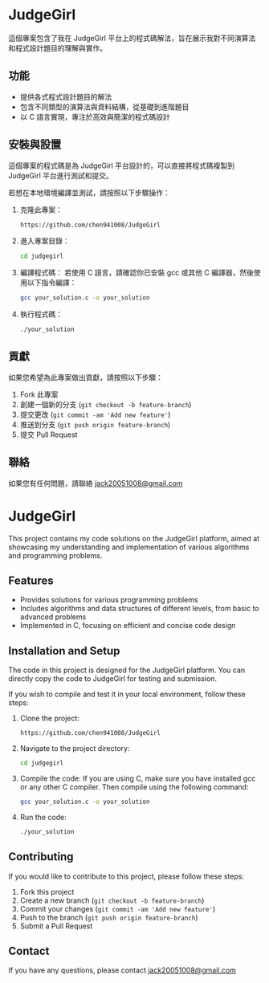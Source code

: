 # JudgeGirl

這個專案包含了我在 JudgeGirl 平台上的程式碼解法，旨在展示我對不同演算法和程式設計題目的理解與實作。

## 功能

- 提供各式程式設計題目的解法
- 包含不同類型的演算法與資料結構，從基礎到進階題目
- 以 C 語言實現，專注於高效與簡潔的程式碼設計

## 安裝與設置

這個專案的程式碼是為 JudgeGirl 平台設計的，可以直接將程式碼複製到 JudgeGirl 平台進行測試和提交。

若想在本地環境編譯並測試，請按照以下步驟操作：

1. 克隆此專案：
   ```bash
   https://github.com/chen941008/JudgeGirl
    ```
2. 進入專案目錄：
    ```bash
    cd judgegirl
    ```
3. 編譯程式碼： 若使用 C 語言，請確認你已安裝 gcc 或其他 C 編譯器，然後使用以下指令編譯：
    ```bash
    gcc your_solution.c -o your_solution
    ```
4. 執行程式碼：
    ```bash
    ./your_solution
    ```

## 貢獻
如果您希望為此專案做出貢獻，請按照以下步驟：
1. Fork 此專案
2. 創建一個新的分支 (`git checkout -b feature-branch`)
3. 提交更改 (`git commit -am 'Add new feature'`)
4. 推送到分支 (`git push origin feature-branch`)
5. 提交 Pull Request

## 聯絡
如果您有任何問題，請聯絡 [jack20051008@gmail.com](mailto:jack20051008@gmail.com)

# JudgeGirl

This project contains my code solutions on the JudgeGirl platform, aimed at showcasing my understanding and implementation of various algorithms and programming problems.

## Features

- Provides solutions for various programming problems  
- Includes algorithms and data structures of different levels, from basic to advanced problems   
- Implemented in C, focusing on efficient and concise code design

## Installation and Setup

The code in this project is designed for the JudgeGirl platform. You can directly copy the code to JudgeGirl for testing and submission.

If you wish to compile and test it in your local environment, follow these steps:  

1. Clone the project:
   ```bash
   https://github.com/chen941008/JudgeGirl
    ```
2. Navigate to the project directory:
    ```bash
    cd judgegirl
    ```
3. Compile the code: If you are using C, make sure you have installed gcc or any other C compiler. Then compile using the following command:
    ```bash
    gcc your_solution.c -o your_solution
    ```
4. Run the code:
    ```bash
    ./your_solution
    ```
## Contributing
If you would like to contribute to this project, please follow these steps:
1. Fork this project
2. Create a new branch (`git checkout -b feature-branch`)
3. Commit your changes (`git commit -am 'Add new feature'`)
4. Push to the branch (`git push origin feature-branch`)
5. Submit a Pull Request

## Contact
If you have any questions, please contact [jack20051008@gmail.com](mailto:jack20051008@gmail.com)
